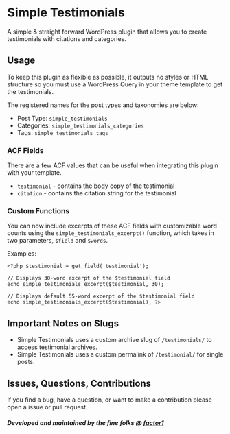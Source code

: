 # Simple Testimonials
A simple & straight forward WordPress plugin that allows you to create testimonials with citations and categories.

## Usage
To keep this plugin as flexible as possible, it outputs no styles or HTML structure
so you must use a WordPress Query in your theme template to get the testimonials.

The registered names for the post types and taxonomies are below:

- Post Type: `simple_testimonials`
- Categories: `simple_testimonials_categories`
- Tags: `simple_testimonials_tags`

### ACF Fields
There are a few ACF values that can be useful when integrating this plugin with your
template.

- `testimonial` - contains the body copy of the testimonial
- `citation` - contains the citation string for the testimonial

### Custom Functions
You can now include excerpts of these ACF fields with customizable word counts using the `simple_testimonials_excerpt()` function, which takes in two parameters, `$field` and `$words`.

Examples:

```
<?php $testimonial = get_field('testimonial');

// Displays 30-word excerpt of the $testimonial field
echo simple_testimonials_excerpt($testimonial, 30);

// Displays default 55-word excerpt of the $testimonial field
echo simple_testimonials_excerpt($testimonial); ?>
```

## Important Notes on Slugs

- Simple Testimonials uses a custom archive slug of `/testimonials/` to access testimonial archives.
- Simple Testimonials uses a custom permalink of `/testimonial/` for single posts.

## Issues, Questions, Contributions
If you find a bug, have a question, or want to make a contribution please open a issue or pull request.

##### Developed and maintained by the fine folks @ [factor1](https://factor1studios.com)
